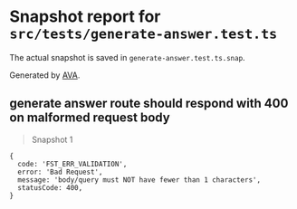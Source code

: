 # Snapshot report for `src/tests/generate-answer.test.ts`

The actual snapshot is saved in `generate-answer.test.ts.snap`.

Generated by [AVA](https://avajs.dev).

## generate answer route should respond with 400 on malformed request body

> Snapshot 1

    {
      code: 'FST_ERR_VALIDATION',
      error: 'Bad Request',
      message: 'body/query must NOT have fewer than 1 characters',
      statusCode: 400,
    }
